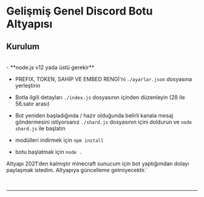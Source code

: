 # Gelişmiş Genel Discord Botu Altyapısı


## Kurulum

<br/>
- **node.js v12 yada üstü gerekir**

- PREFIX, TOKEN, SAHİP VE EMBED RENGİ'ni  `./ayarlar.json` dosyasına yerleştirin

- Botla ilgili detayları `./index.js` dosyasının içinden düzenleyin (28 ile 56.satır arası)

- Bot yeniden başladığında / hazır olduğunda belirli kanala mesaj göndermesini istiyorsanız `./shard.js` dosyasının içini doldurun ve `node shard.js` ile başlatın 

- modülleri indirmek için `npm install` 

- botu başlatmak için `node .`

Altyapı 2021'den kalmıştır minecraft sunucum için bot yaptığımdan dolayı paylaşmak istedim. Altyapıya güncelleme gelmiyecektir.`

<br/>

***

<br/>
